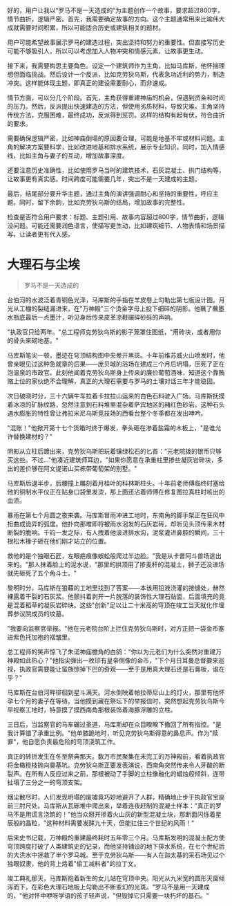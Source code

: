 <ReasoningChainRenderer>
好的，用户让我以“罗马不是一天造成的”为主题创作一个故事，要求超过800字，情节曲折，逻辑严密。首先，我需要确定故事的方向。这个主题通常用来比喻伟大成就需要时间积累，所以可能适合历史或建筑相关的题材。

用户可能希望故事展示罗马的建造过程，突出坚持和努力的重要性。但直接写历史可能不够吸引人，所以可以考虑加入人物冲突和情感元素，让故事更生动。

接下来，我需要构思主要角色。设定一个建筑师作为主角，比如马库斯，他怀揣理想但面临挑战。然后设计一个反派，比如克劳狄乌斯，代表急功近利的势力，制造冲突。这样能体现主题，即真正的建设需要耐心，而非速成。

情节方面，可以分几个阶段。首先，主角获得重建神庙的机会，但遇到资金和时间的压力。然后，反派提出快速建造的方法，但使用劣质材料，导致灾难。主角坚持传统方法，克服困难，最终成功，反派得到惩罚。这样的结构有起有伏，符合曲折的要求。

需要确保逻辑严密，比如神庙倒塌的原因要合理，可能是地基不牢或材料问题。主角的解决方案要科学，比如改进地基和排水系统，展示专业知识。同时，加入情感线，比如主角与妻子的互动，增加故事深度。

还要注意历史准确性，比如使用罗马当时的建筑技术，石灰混凝土、拱门结构等，让故事更有真实感。时间跨度可能需要几年，突出不是一天建成的主题。

最后，结尾部分要升华主题，通过主角的演讲强调耐心和坚持的重要性，呼应主题。同时，留下余韵，比如克劳狄乌斯的结局，增加故事的完整性。

检查是否符合用户要求：标题、主题引用、故事内容超过800字，情节曲折，逻辑没问题。可能还需要润色语言，使描写更生动，比如建筑细节、人物表情和场景描写，让读者更有代入感。
</ReasoningChainRenderer>

# 大理石与尘埃

> 罗马不是一天造成的

台伯河的水波泛着青铜色光泽，马库斯的手指在羊皮卷上勾勒出第七版设计图。月光从工棚的裂缝漏进来，在"万神殿"三个烫金字母上投下细碎的阴影。他蘸了蘸墨水瓶底最后一点墨汁，听见身后传来皮革凉鞋碾碎砂砾的声响。

"执政官只给两年。"总工程师克劳狄乌斯的影子笼罩住图纸，"用砖块，或者用你的骨头来砌地基。"

马库斯笔尖一顿，墨迹在穹顶结构图中央晕开黑斑。十年前维苏威火山喷发时，他曾亲眼见过这种急就章的后果——庞贝城的浴场在建成三个月后坍塌，压死了正在泡温泉的市政官。此刻他闻着克劳狄乌斯身上传来的廉价葡萄酒味，知道这个靠贿赂上位的家伙绝不会理解，真正的大理石需要与罗马的土壤对话三年才能稳固。

次日破晓时分，三十六辆牛车拉着卡拉拉山运来的白色石料驶入广场。马库斯抚摸着冰凉的矿脉纹路，忽然注意到石料堆里混杂着萨宾地区的赭红色砂岩。这种石头遇水膨胀的特性曾让弗拉米尼乌斯竞技场的西看台整个冬季都在发出呻吟。

"混账！"他掀开第十七个货箱时终于爆发，拳头砸在渗着盐霜的木板上，"是谁允许替换建材的？"

阴影从立柱后踱出来，克劳狄乌斯把玩着镶绿松石的匕首："元老院拨的银币只够买这些。不过..."他凑近建筑师耳边，"如果你愿意在承重柱里掺些凝灰岩碎块，多出的差价够在阿文提诺山买栋带葡萄架的别墅。"

马库斯后退半步，后腰撞上雕刻着月桂叶的科林斯柱头。十年前老师傅临终时塞给他的铜制水平仪正在贴身口袋里发烫，那上面还沾着师傅在修复图拉真柱时咳出的血渍。

暴雨在第七个月圆之夜来袭。马库斯冒雨冲进工地时，东南角的脚手架正在狂风中扭曲成诡异的弧度。他扑向那堆即将被雨水泡发的石灰岩砖，却听见头顶传来木材断裂的脆响。千钧一发之际，有人拽着他滚进排水沟，泥浆灌进鼻腔的瞬间，三十根松木椽子砸在他们刚才站立的位置。

救他的是个独眼石匠，左眼疤痕像蜈蚣般爬过半边脸。"我是从卡普阿斗兽场逃出来的。"那人抹着脸上的泥水说，"那里的拱顶用了掺麦秆的混凝土，狮子还没进场就先砸死了五个角斗士。"

黎明时分，马库斯在狼藉的工地里找到了答案——本该用铅液浇灌的接缝处，赫然裸露着干裂的石灰浆。他颤抖着剥开一片脱落的装饰性大理石贴面，后面填充的竟是混着稻草的凝灰岩碎块。这些"创新"足以让二十米高的穹顶在竣工当天就化作埋葬参议院成员的坟墓。

"我要向监察官举报。"他在元老院台阶上拦住克劳狄乌斯时，对方正把一袋金币塞进紫色托加袍的褶皱里。

总工程师的笑声惊飞了朱诺神庙檐角的白鸽："你以为元老们为什么突然对重建万神殿如此热心？"他指尖弹出一枚印有皇帝侧像的金币，"下个月日耳曼总督要来巡视，执政官需要能让蛮族惊掉下巴的奇观——至于是用真大理石还是石膏板，谁在乎？"

马库斯在台伯河畔徘徊到星斗满天。河水倒映着帕拉蒂尼山上的灯火，那里有他怀孕七个月的妻子在等待。当他摸到藏在祭坛下的举报信时，突然想起克劳狄乌斯今早视察工地时，特意摸了摸西南角那根装饰着海豚浮雕的立柱。

三日后，当监察官的马车碾过圣道，马库斯却在众目睽睽下撤回了所有指控。"是我计算错了承重比例。"他单膝跪地时，听见克劳狄乌斯得意的鼻息声。作为"赎罪"，他自愿负责最危险的穹顶浇筑工作。

真正的转折发生在冬至祭典那天。数万市民聚集在未完工的万神殿前，看着执政官将金橄榄枝抛向奠基坑。克劳狄乌斯正要发表演说，西南角突然传来令人牙酸的断裂声。在所有人反应过来之前，那根被动了手脚的立柱像融化的蜡烛般倾斜，连带扯塌了三分之一的穹顶支架。

烟尘散尽时，人们发现坍塌的废墟竟巧妙地避开了人群，精确地止步于执政官宝座前三肘尺处。马库斯从瓦砾堆中爬出来，举着连夜赶制的混凝土样本："真正的罗马不是用谎言浇筑的！"他当众掰开掺着火山灰的新型混凝土块，那断面闪烁着星辰般的晶粒，"这种材料需要发酵九十天，但能扛住三个世纪的风雨！"

后来史书记载，万神殿的重建最终耗时五年零三个月。马库斯发明的混凝土配方使穹顶跨度打破了人类建筑史的记录，而他坚持铺设的地下排水系统，在七个世纪后的大洪水中拯救了半个罗马城。至于克劳狄乌斯——有人在迦太基的采石场见过个独眼奴隶，他的背上烙着"偷工减料者"的拉丁文。

竣工典礼那天，马库斯抱着新生的女儿站在穹顶中央。阳光从九米宽的圆形天窗倾泻而下，在彩色大理石地板上勾勒出不断变幻的光斑。"罗马不是用一天建成的，"他对怀中咿呀学语的孩子轻声说，"但毁掉它只需要一块朽坏的基石。"